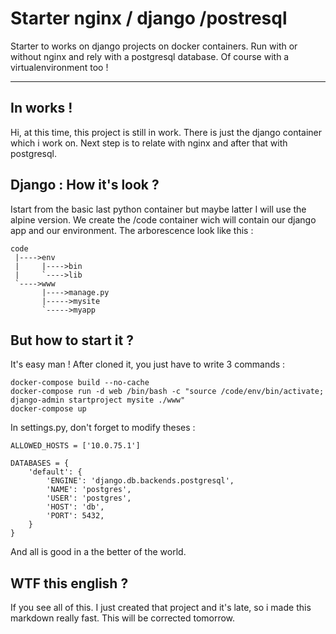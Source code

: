 Starter nginx / django /postresql
===================


Starter to works on django projects on docker containers. Run with or without nginx and rely with a postgresql database. Of course with a virtualenvironment too !

----------


In works !
-------------

Hi, at this time, this project is still in work. There is just the django container which i work on. Next step is to relate with nginx and after that with postgresql. 

Django : How it's look ?
-------------

Istart from the basic last python container but maybe latter I will use the alpine version. We create the /code container wich will contain our django app and our environment. The arborescence look like this :
```
code
 |---->env
 |     |---->bin
 |     `---->lib
 `---->www
       |---->manage.py
       |----->mysite
       `----->myapp
```

But how to start it ?
-------------

It's easy man ! After cloned it, you just have to write 3 commands :
```
docker-compose build --no-cache
docker-compose run -d web /bin/bash -c "source /code/env/bin/activate; django-admin startproject mysite ./www"
docker-compose up
```

In settings.py, don't forget to modify theses :
```
ALLOWED_HOSTS = ['10.0.75.1']
```
```
DATABASES = {
    'default': {
        'ENGINE': 'django.db.backends.postgresql',
        'NAME': 'postgres',
        'USER': 'postgres',
        'HOST': 'db',
        'PORT': 5432,
    }
}
```

And all is good in a the better of the world.


WTF this english ?
-------------
If you see all of this. I just created that project and it's late, so i made this markdown really fast. This will be corrected tomorrow.